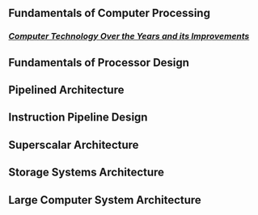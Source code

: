 
## Fundamentals of Computer Processing ##
### [*Computer Technology Over the Years and its Improvements*](./5-Jan.md) ###

## Fundamentals of Processor Design ##

## Pipelined Architecture ##

## Instruction Pipeline Design ##

## Superscalar Architecture ##

## Storage Systems Architecture ##

## Large Computer System Architecture ##

